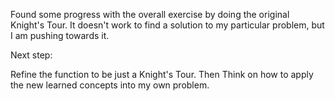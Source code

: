 Found some progress with the overall exercise by doing the original Knight's Tour. It doesn't work to find a solution to my particular problem, but I am pushing towards it.

Next step:

Refine the function to be just a Knight's Tour. Then Think on how to apply the new learned concepts into my own problem.
